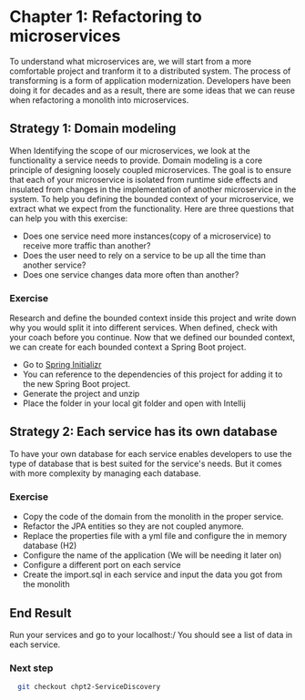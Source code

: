 # Chapter 1: Refactoring to microservices
To understand what microservices are, we will start from a more comfortable project and tranform it to a distributed system. 
The process of transforming is a form of application modernization. Developers have been doing it for decades and as a result,
there are some ideas that we can reuse when refactoring a monolith into microservices.

## Strategy 1: Domain modeling
When Identifying the scope of our microservices, we look at the functionality a service needs to provide. 
Domain modeling is a core principle of designing loosely coupled microservices.
The goal is to ensure that each of your microservice is isolated from runtime side effects and insulated from changes in the implementation of another microservice in the system.
To help you defining the bounded context of your microservice, we extract what we expect from the functionality. 
Here are three questions that can help you with this exercise:

* Does one service need more instances(copy of a microservice) to receive more traffic than another?
* Does the user need to rely on a service to be up all the time than another service?
* Does one service changes data more often than another? 

### Exercise
Research and define the bounded context inside this project and write down why you would split it into different services.
When defined, check with your coach before you continue.
Now that we defined our bounded context, we can create for each bounded context a Spring Boot project.

* Go to [Spring Initializr](https://start.spring.io/)
* You can reference to the dependencies of this project for adding it to the new Spring Boot project.
* Generate the project and unzip
* Place the folder in your local git folder and open with Intellij

## Strategy 2: Each service has its own database
To have your own database for each service enables developers to use the type of database that is best suited for the service's needs. 
But it comes with more complexity by managing each database.
 
### Exercise
* Copy the code of the domain from the monolith in the proper service.
* Refactor the JPA entities so they are not coupled anymore.
* Replace the properties file with a yml file and configure the in memory database (H2)
* Configure the name of the application (We will be needing it later on)
* Configure a different port on each service
* Create the import.sql in each service and input the data you got from the monolith

## End Result
Run your services and go to your localhost:<port server>/<entities>
You should see a list of data in each service. 

### Next step
 ```sh
   git checkout chpt2-ServiceDiscovery
   ```













